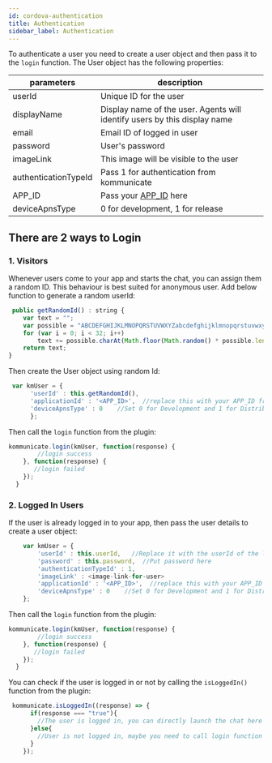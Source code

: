 ```yaml
---
id: cordova-authentication
title: Authentication
sidebar_label: Authentication
---
```


To authenticate a user you need to create a user object and then pass it to the `login` function. The User object has the following properties:

|parameters | description|
|---    |---    |
|userId | Unique ID for the user|
|displayName | Display name of the user. Agents will identify users by this display name|
|email | Email ID of logged in user|
|password | User's password|
|imageLink | This image will be visible to the user |
|authenticationTypeId | Pass 1 for authentication from kommunicate |
|APP_ID | Pass your [APP_ID](https://dashboard.kommunicate.io) here |
|deviceApnsType | 0 for development, 1 for release |

## There are 2 ways to Login
### **1. Visitors**
Whenever users come to your app and starts the chat, you can assign them a random ID. This behaviour is best suited for anonymous user.
Add below function to generate a random userId:

```js
 public getRandomId() : string {
    var text = "";
    var possible = "ABCDEFGHIJKLMNOPQRSTUVWXYZabcdefghijklmnopqrstuvwxyz0123456789";
    for (var i = 0; i < 32; i++)
        text += possible.charAt(Math.floor(Math.random() * possible.length));
    return text;
}
```
Then create the User object using random Id:
```js
 var kmUser = {
      'userId' : this.getRandomId(),
      'applicationId' : '<APP_ID>',  //replace this with your APP_ID from Applozic Dashboard
      'deviceApnsType' : 0    //Set 0 for Development and 1 for Distribution (Release)
      };
```
Then call the `login` function from the plugin:

```js
kommunicate.login(kmUser, function(response) {
        //login success
    }, function(response) {
       //login failed
    });
  }
```

### **2. Logged In Users**
If the user is already logged in to your app, then pass the user details to create a user object:
```js
    var kmUser = {
        'userId' : this.userId,   //Replace it with the userId of the logged in user
        'password' : this.password,  //Put password here
        'authenticationTypeId' : 1,
        'imageLink' : <image-link-for-user>
        'applicationId' : '<APP_ID>',  //replace this with your APP_ID from Applozic Dashboard
        'deviceApnsType' : 0    //Set 0 for Development and 1 for Distribution (Release)
    };
```
Then call the `login` function from the plugin:

```js
kommunicate.login(kmUser, function(response) {
        //login success
    }, function(response) {
       //login failed
    });
  }
```

You can check if the user is logged in or not by calling the `isLoggedIn()` function from the plugin:

```js
 kommunicate.isLoggedIn((response) => {
      if(response === "true"){
        //The user is logged in, you can directly launch the chat here 
      }else{
        //User is not logged in, maybe you need to call login function here
      }
    });
```
